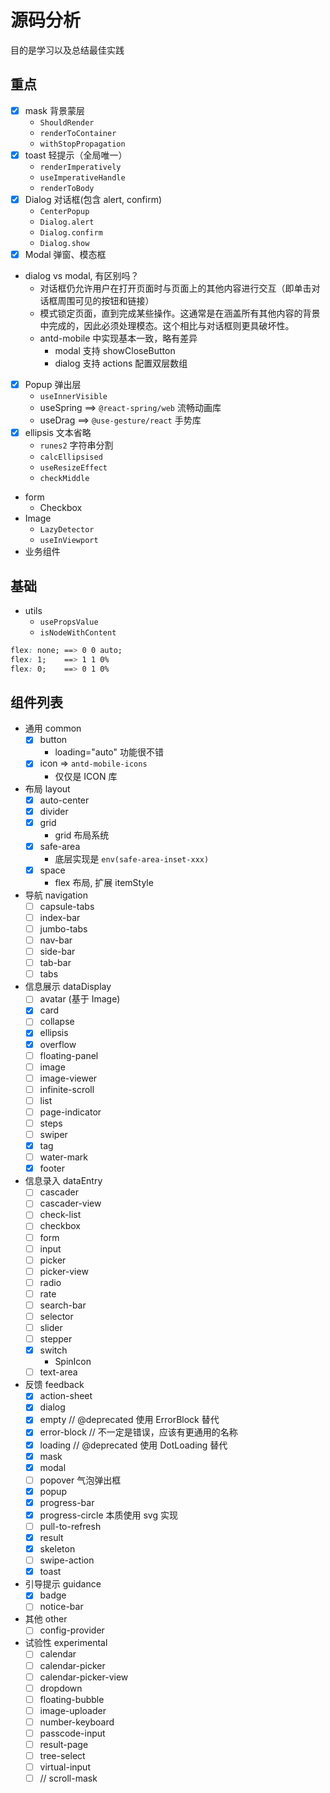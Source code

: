 # 源码分析

目的是学习以及总结最佳实践

## 重点

- [x] mask 背景蒙层
  - `ShouldRender`
  - `renderToContainer`
  - `withStopPropagation`
- [x] toast 轻提示（全局唯一）
  - `renderImperatively`
  - `useImperativeHandle`
  - `renderToBody`
- [x] Dialog 对话框(包含 alert, confirm)
  - `CenterPopup`
  - `Dialog.alert`
  - `Dialog.confirm`
  - `Dialog.show`
- [x] Modal 弹窗、模态框
- dialog vs modal, 有区别吗？
  - 对话框仍允许用户在打开页面时与页面上的其他内容进行交互（即单击对话框周围可见的按钮和链接）
  - 模式锁定页面，直到完成某些操作。这通常是在涵盖所有其他内容的背景中完成的，因此必须处理模态。这个相比与对话框则更具破坏性。
  - antd-mobile 中实现基本一致，略有差异
    - modal 支持 showCloseButton
    - dialog 支持 actions 配置双层数组
- [x] Popup 弹出层
  - `useInnerVisible`
  - useSpring ==> `@react-spring/web` 流畅动画库
  - useDrag ==> `@use-gesture/react` 手势库
- [x] ellipsis 文本省略
  - `runes2` 字符串分割
  - `calcEllipsised`
  - `useResizeEffect`
  - `checkMiddle`
- form
  - Checkbox
- Image
  - `LazyDetector`
  - `useInViewport`
- 业务组件

## 基础

- utils
  - `usePropsValue`
  - `isNodeWithContent`

```css
flex: none; ==> 0 0 auto;
flex: 1;    ==> 1 1 0%
flex: 0;    ==> 0 1 0%
```

## 组件列表

- 通用 common
  - [x] button
    - loading="auto" 功能很不错
  - [x] icon => `antd-mobile-icons`
    - 仅仅是 ICON 库
- 布局 layout
  - [x] auto-center
  - [x] divider
  - [x] grid
    - grid 布局系统
  - [x] safe-area
    - 底层实现是 `env(safe-area-inset-xxx)`
  - [x] space
    - flex 布局, 扩展 itemStyle
- 导航 navigation
  - [ ] capsule-tabs
  - [ ] index-bar
  - [ ] jumbo-tabs
  - [ ] nav-bar
  - [ ] side-bar
  - [ ] tab-bar
  - [ ] tabs
- 信息展示 dataDisplay
  - [ ] avatar (基于 Image)
  - [x] card
  - [ ] collapse
  - [x] ellipsis
  - [x] overflow
  - [ ] floating-panel
  - [ ] image
  - [ ] image-viewer
  - [ ] infinite-scroll
  - [ ] list
  - [ ] page-indicator
  - [ ] steps
  - [ ] swiper
  - [x] tag
  - [ ] water-mark
  - [x] footer
- 信息录入 dataEntry
  - [ ] cascader
  - [ ] cascader-view
  - [ ] check-list
  - [ ] checkbox
  - [ ] form
  - [ ] input
  - [ ] picker
  - [ ] picker-view
  - [ ] radio
  - [ ] rate
  - [ ] search-bar
  - [ ] selector
  - [ ] slider
  - [ ] stepper
  - [x] switch
    - SpinIcon
  - [ ] text-area
- 反馈 feedback
  - [x] action-sheet
  - [x] dialog
  - [x] empty // @deprecated 使用 ErrorBlock 替代
  - [x] error-block // 不一定是错误，应该有更通用的名称
  - [x] loading // @deprecated 使用 DotLoading 替代
  - [x] mask
  - [x] modal
  - [ ] popover 气泡弹出框
  - [x] popup
  - [x] progress-bar
  - [x] progress-circle 本质使用 svg 实现
  - [ ] pull-to-refresh
  - [x] result
  - [x] skeleton
  - [ ] swipe-action
  - [x] toast
- 引导提示 guidance
  - [x] badge
  - [ ] notice-bar
- 其他 other
  - [ ] config-provider
- 试验性 experimental
  - [ ] calendar
  - [ ] calendar-picker
  - [ ] calendar-picker-view
  - [ ] dropdown
  - [ ] floating-bubble
  - [ ] image-uploader
  - [ ] number-keyboard
  - [ ] passcode-input
  - [ ] result-page
  - [ ] tree-select
  - [ ] virtual-input
  - [ ] // scroll-mask
